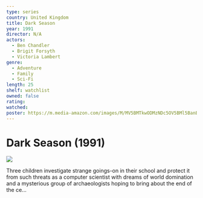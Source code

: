 ```yaml
---
type: series
country: United Kingdom
title: Dark Season
year: 1991
director: N/A
actors:
  - Ben Chandler
  - Brigit Forsyth
  - Victoria Lambert
genre:
  - Adventure
  - Family
  - Sci-Fi
length: 25
shelf: watchlist
owned: false
rating:
watched:
poster: https://m.media-amazon.com/images/M/MV5BMTkwODMzNDc5OV5BMl5BanBnXkFtZTcwNjc4NDQzMQ@@._V1_SX300.jpg
---
```


# Dark Season (1991)

![](https://m.media-amazon.com/images/M/MV5BMTkwODMzNDc5OV5BMl5BanBnXkFtZTcwNjc4NDQzMQ@@._V1_SX300.jpg)

Three children investigate strange goings-on in their school and protect it from such threats as a computer scientist with dreams of world domination and a mysterious group of archaeologists hoping to bring about the end of the ce...
